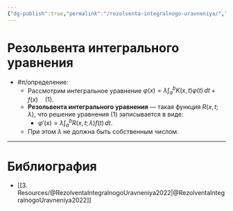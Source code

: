 ```yaml
---
{"dg-publish":true,"permalink":"/rezolventa-integralnogo-uravneniya/","dgHomeLink":true,"dgPassFrontmatter":false,"dgShowLocalGraph":true,"dgShowBacklinks":true}
---
```



# Резольвента интегрального уравнения

- #π/определение:
	- Рассмотрим интегральное уравнение $\displaystyle \varphi(x)=\lambda \int_{a}^{b} K(x,t)\varphi(t) \, dt+f(x) \quad (1).$
	- **Резольвента интегрального уравнения** — такая функция $R(x,t;\lambda)$, что решение уравнения (1) записывается в виде:
		- $\displaystyle \varphi '(x)=\lambda \int_{a}^{b} R(x,t;\lambda)f(t) \, dt.$
	- При этом $\lambda$ не должна быть собственным числом.

---

# Библиография

- [[3. Resources/@RezolventaIntegralnogoUravneniya2022|@RezolventaIntegralnogoUravneniya2022]]